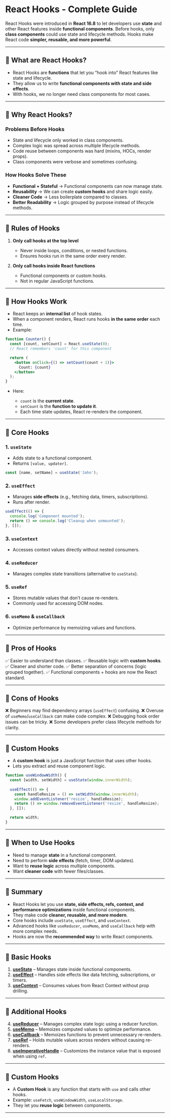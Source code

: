 # React Hooks - Complete Guide

React Hooks were introduced in **React 16.8** to let developers use **state** and other React features inside **functional components**. Before hooks, only **class components** could use state and lifecycle methods. Hooks make React code **simpler, reusable, and more powerful**.

---

## 🔹 What are React Hooks?

* React Hooks are **functions** that let you “hook into” React features like state and lifecycle.
* They allow us to write **functional components with state and side effects**.
* With hooks, we no longer need class components for most cases.

---

## 🔹 Why React Hooks?

### Problems Before Hooks

* State and lifecycle only worked in class components.
* Complex logic was spread across multiple lifecycle methods.
* Code reuse between components was hard (mixins, HOCs, render props).
* Class components were verbose and sometimes confusing.

### How Hooks Solve These

* **Functional + Stateful** → Functional components can now manage state.
* **Reusability** → We can create **custom hooks** and share logic easily.
* **Cleaner Code** → Less boilerplate compared to classes.
* **Better Readability** → Logic grouped by purpose instead of lifecycle methods.

---

## 🔹 Rules of Hooks

1. **Only call hooks at the top level**

   * Never inside loops, conditions, or nested functions.
   * Ensures hooks run in the same order every render.

2. **Only call hooks inside React functions**

   * Functional components or custom hooks.
   * Not in regular JavaScript functions.

---

## 🔹 How Hooks Work

* React keeps an **internal list** of hook states.
* When a component renders, React runs hooks **in the same order** each time.
* Example:

```jsx
function Counter() {
  const [count, setCount] = React.useState(0);
  // React remembers 'count' for this component

  return (
    <button onClick={() => setCount(count + 1)}>
      Count: {count}
    </button>
  );
}
```

* Here:

  * `count` is the **current state**.
  * `setCount` is the **function to update it**.
  * Each time state updates, React re-renders the component.

---

## 🔹 Core Hooks

### 1. `useState`

* Adds state to a functional component.
* Returns `[value, updater]`.

```jsx
const [name, setName] = useState('John');
```

### 2. `useEffect`

* Manages **side effects** (e.g., fetching data, timers, subscriptions).
* Runs after render.

```jsx
useEffect(() => {
  console.log('Component mounted');
  return () => console.log('Cleanup when unmounted');
}, []);
```

### 3. `useContext`

* Accesses context values directly without nested consumers.

### 4. `useReducer`

* Manages complex state transitions (alternative to `useState`).

### 5. `useRef`

* Stores mutable values that don’t cause re-renders.
* Commonly used for accessing DOM nodes.

### 6. `useMemo` & `useCallback`

* Optimize performance by memoizing values and functions.

---

## 🔹 Pros of Hooks

✅ Easier to understand than classes.
✅ Reusable logic with **custom hooks**.
✅ Cleaner and shorter code.
✅ Better separation of concerns (logic grouped together).
✅ Functional components + hooks are now the React standard.

---

## 🔹 Cons of Hooks

❌ Beginners may find dependency arrays (`useEffect`) confusing.
❌ Overuse of `useMemo`/`useCallback` can make code complex.
❌ Debugging hook order issues can be tricky.
❌ Some developers prefer class lifecycle methods for clarity.

---

## 🔹 Custom Hooks

* A **custom hook** is just a JavaScript function that uses other hooks.
* Lets you extract and reuse component logic.

```jsx
function useWindowWidth() {
  const [width, setWidth] = useState(window.innerWidth);
  
  useEffect(() => {
    const handleResize = () => setWidth(window.innerWidth);
    window.addEventListener('resize', handleResize);
    return () => window.removeEventListener('resize', handleResize);
  }, []);

  return width;
}
```

---

## 🔹 When to Use Hooks

* Need to manage **state** in a functional component.
* Need to perform **side effects** (fetch, timer, DOM updates).
* Want to **reuse logic** across multiple components.
* Want **cleaner code** with fewer files/classes.

---

## 🔹 Summary

* React Hooks let you use **state, side effects, refs, context, and performance optimizations** inside functional components.
* They make code **cleaner, reusable, and more modern**.
* Core hooks include `useState`, `useEffect`, and `useContext`.
* Advanced hooks like `useReducer`, `useMemo`, and `useCallback` help with more complex needs.
* Hooks are now the **recommended way** to write React components.

---

## 🔹 Basic Hooks

1. **[useState](./useState.md)** – Manages state inside functional components.
2. **[useEffect](./UseEffect.md)** – Handles side effects like data fetching, subscriptions, or timers.
3. **[useContext](./useContext.md)** – Consumes values from React Context without prop drilling.

---

## 🔹 Additional Hooks

4. **[useReducer](./useReducer.md)** – Manages complex state logic using a reducer function.
5. **[useMemo](./useMemo.md)** – Memoizes computed values to optimize performance.
6. **[useCallback](./useCallback.md)** – Memoizes functions to prevent unnecessary re-renders.
7. **[useRef](./useRef.md)** – Holds mutable values across renders without causing re-renders.
8. **[useImperativeHandle](./useImperativeHandle.md)** – Customizes the instance value that is exposed when using `ref`.
---

## 🔹 Custom Hooks

* A **Custom Hook** is any function that starts with `use` and calls other hooks.
* Example: `useFetch`, `useWindowWidth`, `useLocalStorage`.
* They let you **reuse logic** between components.

---